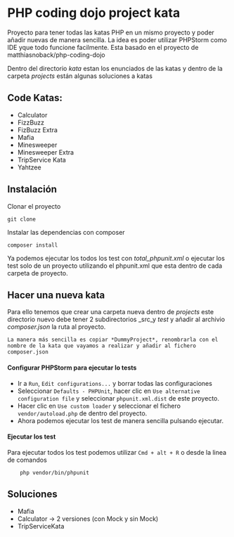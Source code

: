 # PHP coding dojo project kata

Proyecto para tener todas las katas PHP en un mismo proyecto y poder añadir nuevas de manera sencilla.
La idea es poder utilizar PHPStorm como IDE yque todo funcione facilmente.
Esta basado en el proyecto de  matthiasnoback/php-coding-dojo

Dentro del directorio _kata_ estan los enunciados de las katas y dentro de la carpeta _projects_ están 
algunas soluciones a katas


## Code Katas:
- Calculator
- FizzBuzz
- FizBuzz Extra
- Mafia
- Minesweeper
- Minesweeper Extra
- TripService Kata
- Yahtzee

## Instalación

Clonar el proyecto

```
git clone 
```

Instalar las dependencias con composer

```
composer install
```

Ya podemos ejecutar los todos los test con *total_phpunit.xml* o ejecutar los test solo de un proyecto
utilizando el phpunit.xml que esta dentro de cada carpeta de proyecto.


## Hacer una nueva kata

Para ello tenemos que crear una carpeta nueva dentro de _projects_ este directorio nuevo debe tener 2 subdirectorios _src_y _test_
y añadir al archivio _composer.json_ la ruta al proyecto.

```
La manera más sencilla es copiar *DummyProject*, renombrarla con el nombre de la kata que vayamos a realizar y añadir al fichero composer.json
```

#### Configurar PHPStorm para ejecutar lo tests

- Ir a ``Run``, ``Edit configurations...`` y borrar todas las configuraciones
- Seleccionar ``Defaults - PHPUnit``, hacer clic en ``Use alternative configuration file`` y seleccionar
  ``phpunit.xml.dist``  de este proyecto.
- Hacer clic en ``Use custom loader`` y seleccionar el fichero ``vendor/autoload.php`` de dentro del proyecto.
- Ahora podemos ejecutar los test de manera sencilla pulsando ejecutar.

#### Ejecutar los test
Para ejecutar  todos los test podemos utilizar  ``Cmd + alt + R`` o desde la linea de comandos

```
    php vendor/bin/phpunit
```

## Soluciones

- Mafia
- Calculator -> 2 versiones (con Mock y sin Mock)
- TripServiceKata